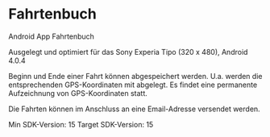 # Fahrtenbuch
Android App Fahrtenbuch

Ausgelegt und optimiert für das Sony Experia Tipo (320 x 480), Android 4.0.4

Beginn und Ende einer Fahrt können abgespeichert werden. U.a. werden die entsprechenden GPS-Koordinaten mit abgelegt. Es findet eine permanente Aufzeichnung von GPS-Koordinaten statt. 

Die Fahrten können im Anschluss an eine Email-Adresse versendet werden.

Min SDK-Version: 15
Target SDK-Version: 15
